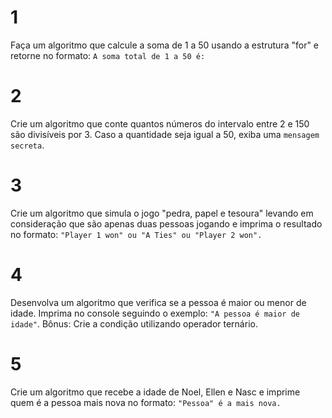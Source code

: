 # 1

Faça um algoritmo que calcule a soma de 1 a 50 usando a estrutura "for" e retorne no formato: `A soma total de 1 a 50 é:`

# 2

Crie um algoritmo que conte quantos números do intervalo entre 2 e 150 são divisíveis por 3.
Caso a quantidade seja igual a 50, exiba uma `mensagem secreta`.

# 3

Crie um algoritmo que simula o jogo "pedra, papel e tesoura" levando em consideração que são apenas duas pessoas jogando e imprima o resultado no formato: `"Player 1 won" ou "A Ties" ou "Player 2 won".`

# 4

Desenvolva um algoritmo que verifica se a pessoa é maior ou menor de idade.
Imprima no console seguindo o exemplo: `"A pessoa é maior de idade"`.
Bônus: Crie a condição utilizando operador ternário.

# 5

Crie um algoritmo que recebe a idade de Noel, Ellen e Nasc e imprime quem é a pessoa mais nova no formato: `"Pessoa" é a mais nova.`
